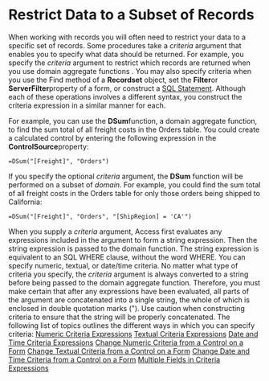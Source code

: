 
# Restrict Data to a Subset of Records

When working with records you will often need to restrict your data to a specific set of records. Some procedures take a  _criteria_ argument that enables you to specify what data should be returned. For example, you specify the _criteria_ argument to restrict which records are returned when you use domain aggregate functions . You may also specify criteria when you use the Find method of a **Recordset** object, set the **Filter**or  **ServerFilter**property of a form, or construct a  [SQL Statement](1dfad766-035b-7f40-0591-c3c820d46b16.md). Although each of these operations involves a different syntax, you construct the criteria expression in a similar manner for each.

For example, you can use the  **DSum**function, a domain aggregate function, to find the sum total of all freight costs in the Orders table. You could create a calculated control by entering the following expression in the  **ControlSource**property:



```
=DSum("[Freight]", "Orders")
```

If you specify the optional  _criteria_ argument, the **DSum** function will be performed on a subset of _domain_. For example, you could find the sum total of all freight costs in the Orders table for only those orders being shipped to California:



```
=DSum("[Freight]", "Orders", "[ShipRegion] = 'CA'")
```

When you supply a  _criteria_ argument, Access first evaluates any expressions included in the argument to form a string expression. Then the string expression is passed to the domain function. The string expression is equivalent to an SQL WHERE clause, without the word WHERE.
You can specify numeric, textual, or date/time criteria. No matter what type of criteria you specify, the  _criteria_ argument is always converted to a string before being passed to the domain aggregate function. Therefore, you must make certain that after any expressions have been evaluated, all parts of the argument are concatenated into a single string, the whole of which is enclosed in double quotation marks (").
Use caution when constructing criteria to ensure that the string will be properly concatenated.
The following list of topics outlines the different ways in which you can specify criteria:
 [Numeric Criteria Expressions](ff497f13-7251-9131-459f-9bd2b189816b.md)
 [Textual Criteria Expressions](c90dbb94-daab-5ccb-4cb1-c7771d8c4fc1.md)
 [Date and Time Criteria Expressions](fff89f87-444e-b275-c7b1-4c82240e57f0.md)
 [Change Numeric Criteria from a Control on a Form](faa0806c-f349-09a2-1535-582264434233.md)
 [Change Textual Criteria from a Control on a Form](bb139d5e-0807-9492-442d-b7e569d8cecb.md)
 [Change Date and Time Criteria from a Control on a Form](132cf297-eb3b-68a1-7a47-b832931a5091.md)
 [Multiple Fields in Criteria Expressions](6ed0992f-912f-10ca-27de-4e3c9d6a2f71.md)
